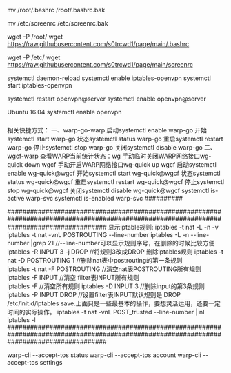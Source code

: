 mv /root/.bashrc /root/.bashrc.bak

mv /etc/screenrc /etc/screenrc.bak

wget -P /root/ wget https://raw.githubusercontent.com/s0trcwd1/page/main/.bashrc

wget -P /etc/ wget https://raw.githubusercontent.com/s0trcwd1/page/main/screenrc


systemctl daemon-reload
systemctl enable iptables-openvpn
systemctl start iptables-openvpn

systemctl restart openvpn@server
systemctl enable openvpn@server

Ubuntu 16.04
		systemctl enable openvpn

 ###
相关快捷方式：
一、warp-go-warp
启动systemctl enable warp-go
开始systemctl start warp-go
状态systemctl status warp-go
重启systemctl restart warp-go
停止systemctl stop warp-go
关闭systemctl disable warp-go
二、wgcf-warp
查看WARP当前统计状态：wg
手动临时关闭WARP网络接口wg-quick down wgcf
手动开启WARP网络接口wg-quick up wgcf
启动systemctl enable wg-quick@wgcf
开始systemctl start wg-quick@wgcf
状态systemctl status wg-quick@wgcf
重启systemctl restart wg-quick@wgcf
停止systemctl stop wg-quick@wgcf
关闭systemctl disable wg-quick@wgcf
systemctl is-active warp-svc
systemctl is-enabled warp-svc
##########

##########################################################################################################################################
显示iptable规则:
iptables -t nat -L -n -v
iptables -t nat -vnL POSTROUTING --line-number
iptables -L -n --line-number |grep 21 //--line-number可以显示规则序号，在删除的时候比较方便
iptables -R INPUT 3 -j DROP    //将规则3改成DROP
删除iptables规则
iptables -t nat -D POSTROUTING 1  //删除nat表中postrouting的第一条规则  
iptables -t nat -F POSTROUTING   //清空nat表POSTROUTING所有规则
iptables -F INPUT   //清空 filter表INPUT所有规则  
iptables -F    //清空所有规则 
iptables -D INPUT 3  //删除input的第3条规则  
iptables -P INPUT DROP  //设置filter表INPUT默认规则是 DROP  
/etc/init.d/iptables save.上面只是一些最基本的操作，要想灵活运用，还要一定时间的实际操作。
iptables -t nat -vnL POST_trusted --line-number  | nl
iptables -l
##########################################################################################################################################




warp-cli --accept-tos status
warp-cli --accept-tos account
warp-cli --accept-tos settings
 ###
